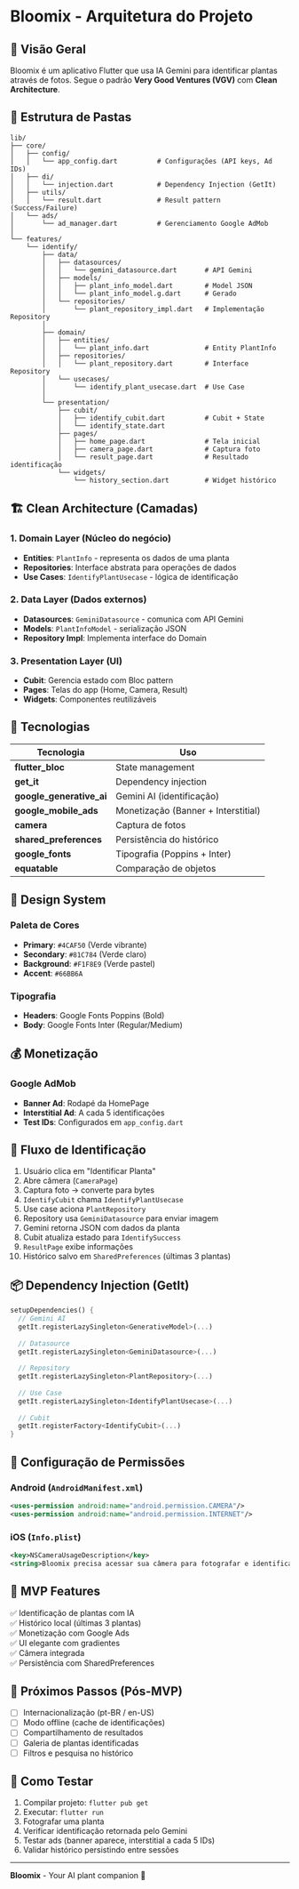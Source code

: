 # Bloomix - Arquitetura do Projeto

## 🌱 Visão Geral
Bloomix é um aplicativo Flutter que usa IA Gemini para identificar plantas através de fotos. Segue o padrão **Very Good Ventures (VGV)** com **Clean Architecture**.

## 📁 Estrutura de Pastas

```
lib/
├── core/
│   ├── config/
│   │   └── app_config.dart          # Configurações (API keys, Ad IDs)
│   ├── di/
│   │   └── injection.dart           # Dependency Injection (GetIt)
│   ├── utils/
│   │   └── result.dart              # Result pattern (Success/Failure)
│   └── ads/
│       └── ad_manager.dart          # Gerenciamento Google AdMob
│
└── features/
    └── identify/
        ├── data/
        │   ├── datasources/
        │   │   └── gemini_datasource.dart       # API Gemini
        │   ├── models/
        │   │   ├── plant_info_model.dart        # Model JSON
        │   │   └── plant_info_model.g.dart      # Gerado
        │   └── repositories/
        │       └── plant_repository_impl.dart   # Implementação Repository
        │
        ├── domain/
        │   ├── entities/
        │   │   └── plant_info.dart              # Entity PlantInfo
        │   ├── repositories/
        │   │   └── plant_repository.dart        # Interface Repository
        │   └── usecases/
        │       └── identify_plant_usecase.dart  # Use Case
        │
        └── presentation/
            ├── cubit/
            │   ├── identify_cubit.dart          # Cubit + State
            │   └── identify_state.dart
            ├── pages/
            │   ├── home_page.dart               # Tela inicial
            │   ├── camera_page.dart             # Captura foto
            │   └── result_page.dart             # Resultado identificação
            └── widgets/
                └── history_section.dart         # Widget histórico
```

## 🏗️ Clean Architecture (Camadas)

### 1. **Domain Layer** (Núcleo do negócio)
- **Entities**: `PlantInfo` - representa os dados de uma planta
- **Repositories**: Interface abstrata para operações de dados
- **Use Cases**: `IdentifyPlantUsecase` - lógica de identificação

### 2. **Data Layer** (Dados externos)
- **Datasources**: `GeminiDatasource` - comunica com API Gemini
- **Models**: `PlantInfoModel` - serialização JSON
- **Repository Impl**: Implementa interface do Domain

### 3. **Presentation Layer** (UI)
- **Cubit**: Gerencia estado com Bloc pattern
- **Pages**: Telas do app (Home, Camera, Result)
- **Widgets**: Componentes reutilizáveis

## 🔧 Tecnologias

| Tecnologia | Uso |
|------------|-----|
| **flutter_bloc** | State management |
| **get_it** | Dependency injection |
| **google_generative_ai** | Gemini AI (identificação) |
| **google_mobile_ads** | Monetização (Banner + Interstitial) |
| **camera** | Captura de fotos |
| **shared_preferences** | Persistência do histórico |
| **google_fonts** | Tipografia (Poppins + Inter) |
| **equatable** | Comparação de objetos |

## 🎨 Design System

### Paleta de Cores
- **Primary**: `#4CAF50` (Verde vibrante)
- **Secondary**: `#81C784` (Verde claro)
- **Background**: `#F1F8E9` (Verde pastel)
- **Accent**: `#66BB6A`

### Tipografia
- **Headers**: Google Fonts Poppins (Bold)
- **Body**: Google Fonts Inter (Regular/Medium)

## 💰 Monetização

### Google AdMob
- **Banner Ad**: Rodapé da HomePage
- **Interstitial Ad**: A cada 5 identificações
- **Test IDs**: Configurados em `app_config.dart`

## 🧠 Fluxo de Identificação

1. Usuário clica em "Identificar Planta"
2. Abre câmera (`CameraPage`)
3. Captura foto → converte para bytes
4. `IdentifyCubit` chama `IdentifyPlantUsecase`
5. Use case aciona `PlantRepository`
6. Repository usa `GeminiDatasource` para enviar imagem
7. Gemini retorna JSON com dados da planta
8. Cubit atualiza estado para `IdentifySuccess`
9. `ResultPage` exibe informações
10. Histórico salvo em `SharedPreferences` (últimas 3 plantas)

## 📦 Dependency Injection (GetIt)

```dart
setupDependencies() {
  // Gemini AI
  getIt.registerLazySingleton<GenerativeModel>(...)
  
  // Datasource
  getIt.registerLazySingleton<GeminiDatasource>(...)
  
  // Repository
  getIt.registerLazySingleton<PlantRepository>(...)
  
  // Use Case
  getIt.registerLazySingleton<IdentifyPlantUsecase>(...)
  
  // Cubit
  getIt.registerFactory<IdentifyCubit>(...)
}
```

## 🔐 Configuração de Permissões

### Android (`AndroidManifest.xml`)
```xml
<uses-permission android:name="android.permission.CAMERA"/>
<uses-permission android:name="android.permission.INTERNET"/>
```

### iOS (`Info.plist`)
```xml
<key>NSCameraUsageDescription</key>
<string>Bloomix precisa acessar sua câmera para fotografar e identificar plantas.</string>
```

## 🚀 MVP Features

✅ Identificação de plantas com IA  
✅ Histórico local (últimas 3 plantas)  
✅ Monetização com Google Ads  
✅ UI elegante com gradientes  
✅ Câmera integrada  
✅ Persistência com SharedPreferences  

## 📝 Próximos Passos (Pós-MVP)

- [ ] Internacionalização (pt-BR / en-US)
- [ ] Modo offline (cache de identificações)
- [ ] Compartilhamento de resultados
- [ ] Galeria de plantas identificadas
- [ ] Filtros e pesquisa no histórico

## 🧪 Como Testar

1. Compilar projeto: `flutter pub get`
2. Executar: `flutter run`
3. Fotografar uma planta
4. Verificar identificação retornada pelo Gemini
5. Testar ads (banner aparece, interstitial a cada 5 IDs)
6. Validar histórico persistindo entre sessões

---

**Bloomix** - Your AI plant companion 🌿
